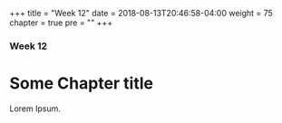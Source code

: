 +++
title = "Week 12"
date = 2018-08-13T20:46:58-04:00
weight = 75
chapter = true
pre = "<b></b>"
+++

### Week 12

# Some Chapter title

Lorem Ipsum.